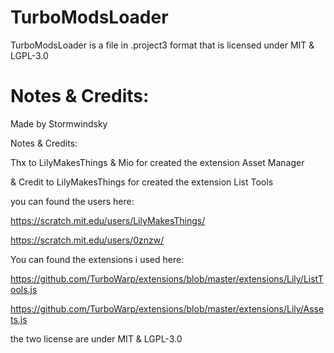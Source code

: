# TurboModsLoader
TurboModsLoader is a file in .project3 format that is licensed under MIT &amp; LGPL-3.0



# Notes & Credits:

Made by Stormwindsky


Notes & Credits:

Thx to LilyMakesThings & Mio for created the extension Asset Manager

& Credit to LilyMakesThings for created the extension List Tools

you can found the users here:


https://scratch.mit.edu/users/LilyMakesThings/

https://scratch.mit.edu/users/0znzw/

You can found the extensions i used here:

https://github.com/TurboWarp/extensions/blob/master/extensions/Lily/ListTools.js

https://github.com/TurboWarp/extensions/blob/master/extensions/Lily/Assets.js

the two license are under MIT & LGPL-3.0
